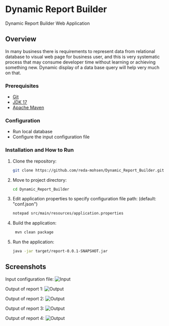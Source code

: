 # Dynamic Report Builder
Dynamic Report Builder Web Application

## Overview
In many business there is requirements to represent data from relational database to visual web page 
for business user, and this is very systematic process that may consume developer time without learning 
or achieving something new. Dynamic display of a data base query will help very much on that.

### Prerequisites
- [Git](https://git-scm.com/downloads)
- [JDK 17](https://www.oracle.com/java/technologies/javase/jdk17-archive-downloads.html)
- [Apache Maven](https://maven.apache.org/download.cgi?.)

### Configuration
- Run local database
- Configure the input configuration file

### Installation and How to Run
1. Clone the repository:
    ```bash
    git clone https://github.com/reda-mohsen/Dynamic_Report_Builder.git
    ```
2. Move to project directory:
    ```bash
    cd Dynamic_Report_Builder
    ```
3. Edit application properties to specify configuration file path: (default: "conf.json")
    ```bash
    notepad src/main/resources/application.properties
    ```
4. Build the application:
   ```bash
    mvn clean package
    ```
4. Run the application:
   ```bash
   java -jar target/report-0.0.1-SNAPSHOT.jar
    ```

## Screenshots
Input configuration file:
![Input](assets/input_file.png)

Output of report 1:
![Output](assets/output_report_1.png)

Output of report 2:
![Output](assets/output_report_2.png)

Output of report 3:
![Output](assets/output_report_3.png)

Output of report 4:
![Output](assets/output_report_4.png)

